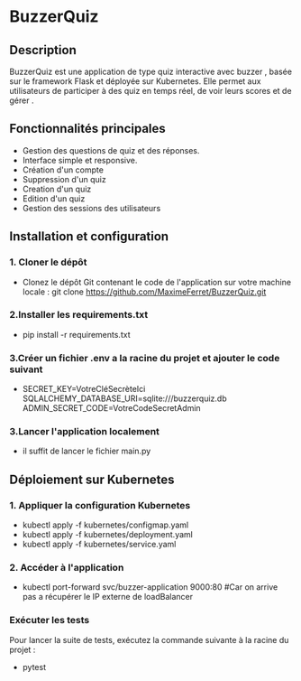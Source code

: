 # BuzzerQuiz
## Description
BuzzerQuiz est une application de type quiz interactive avec buzzer , basée sur le framework Flask et déployée sur Kubernetes. Elle permet aux utilisateurs de participer à des quiz en temps réel, de voir leurs scores et de gérer .

## Fonctionnalités principales
- Gestion des questions de quiz et des réponses.
- Interface simple et responsive.
- Création d'un compte
- Suppression d'un quiz
- Creation d'un quiz
- Edition d'un quiz
- Gestion des sessions des utilisateurs
## Installation et configuration
### 1. Cloner le dépôt
- Clonez le dépôt Git contenant le code de l'application sur votre machine locale :  git clone https://github.com/MaximeFerret/BuzzerQuiz.git
### 2.Installer les requirements.txt
- pip install -r requirements.txt
### 3.Créer un fichier .env a la racine du projet et ajouter le code suivant
- SECRET_KEY=VotreCléSecrèteIci
  SQLALCHEMY_DATABASE_URI=sqlite:///buzzerquiz.db
  ADMIN_SECRET_CODE=VotreCodeSecretAdmin

### 3.Lancer l'application localement
- il suffit de lancer le fichier main.py

## Déploiement sur Kubernetes
 ### 1. Appliquer la configuration Kubernetes
- kubectl apply -f kubernetes/configmap.yaml
- kubectl apply -f kubernetes/deployment.yaml
- kubectl apply -f kubernetes/service.yaml
 ### 2. Accéder à l'application
- kubectl port-forward svc/buzzer-application 9000:80 #Car on arrive pas a récupérer le IP externe de loadBalancer

### Exécuter les tests
Pour lancer la suite de tests, exécutez la commande suivante à la racine du projet :
- pytest
